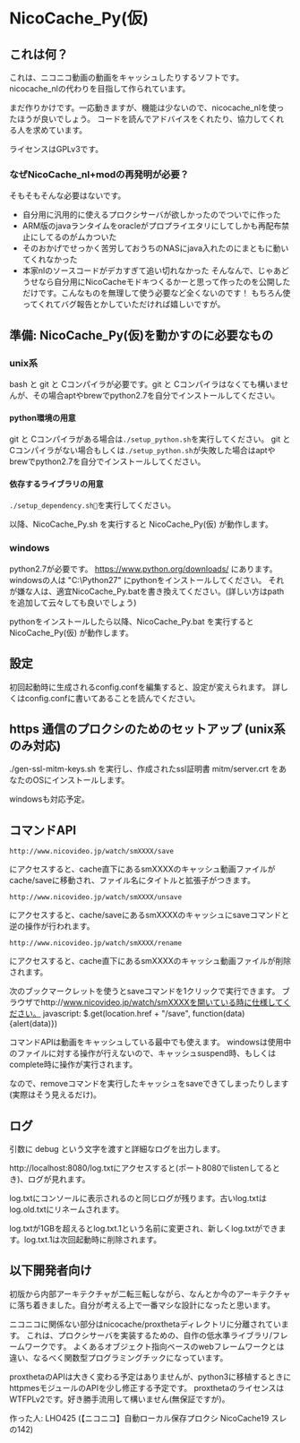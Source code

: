 # NicoCache_Py(仮)

## これは何？

これは、ニコニコ動画の動画をキャッシュしたりするソフトです。
nicocache_nlの代わりを目指して作られています。

まだ作りかけです。一応動きますが、機能は少ないので、nicocache_nlを使ったほうが良いでしょう。
コードを読んでアドバイスをくれたり、協力してくれる人を求めています。

ライセンスはGPLv3です。

### なぜNicoCache_nl+modの再発明が必要？

そもそもそんな必要はないです。
 - 自分用に汎用的に使えるプロクシサーバが欲しかったのでついでに作った
 - ARM版のjavaランタイムをoracleがプロプライエタリにしてしかも再配布禁止にしてるのがムカついた
 - そのおかげでせっかく苦労しておうちのNASにjava入れたのにまともに動いてくれなかった
 - 本家nlのソースコードがデカすぎて追い切れなかった
そんなんで、じゃあどうせなら自分用にNicoCacheモドキつくるかーと思って作ったのを公開しただけです。こんなものを無理して使う必要など全くないのです！
もちろん使ってくれてバグ報告とかしていただければ嬉しいですが。

## 準備: NicoCache_Py(仮)を動かすのに必要なもの

### unix系
bash と git と Cコンパイラが必要です。git と Cコンパイラはなくても構いませんが、その場合aptやbrewでpython2.7を自分でインストールしてください。
#### python環境の用意
git と Cコンパイラがある場合は`./setup_python.sh`を実行してください。
git と Cコンパイラがない場合もしくは`./setup_python.sh`が失敗した場合はaptやbrewでpython2.7を自分でインストールしてください。
#### 依存するライブラリの用意
`./setup_dependency.sh`を実行してください。

以降、NicoCache_Py.sh を実行すると NicoCache_Py(仮) が動作します。

### windows
python2.7が必要です。
https://www.python.org/downloads/ にあります。
windowsの人は "C:\Python27" にpythonをインストールしてください。
それが嫌な人は、適宜NicoCache_Py.batを書き換えてください。(詳しい方はpathを追加して云々しても良いでしょう)

pythonをインストールしたら以降、NicoCache_Py.bat を実行すると NicoCache_Py(仮) が動作します。


## 設定

初回起動時に生成されるconfig.confを編集すると、設定が変えられます。
詳しくはconfig.confに書いてあることを読んでください。

## https 通信のプロクシのためのセットアップ (unix系のみ対応)
./gen-ssl-mitm-keys.sh を実行し、作成されたssl証明書 mitm/server.crt をあなたのOSにインストールします。

windowsも対応予定。

## コマンドAPI
    http://www.nicovideo.jp/watch/smXXXX/save
にアクセスすると、cache直下にあるsmXXXXのキャッシュ動画ファイルがcache/saveに移動され、ファイル名にタイトルと拡張子がつきます。

    http://www.nicovideo.jp/watch/smXXXX/unsave
にアクセスすると、cache/saveにあるsmXXXXのキャッシュにsaveコマンドと逆の操作が行われます。

    http://www.nicovideo.jp/watch/smXXXX/rename
にアクセスすると、cache直下にあるsmXXXXのキャッシュ動画ファイルが削除されます。


次のブックマークレットを使うとsaveコマンドを1クリックで実行できます。
ブラウザでhttp://www.nicovideo.jp/watch/smXXXXを開いている時に仕様してください。
javascript: $.get(location.href + "/save", function(data){alert(data)})

コマンドAPIは動画をキャッシュしている最中でも使えます。
windowsは使用中のファイルに対する操作が行えないので、キャッシュsuspend時、もしくはcomplete時に操作が実行されます。

なので、removeコマンドを実行したキャッシュをsaveできてしまったりします(実際はそう見えるだけ)。



## ログ

引数に debug という文字を渡すと詳細なログを出力します。

http://localhost:8080/log.txtにアクセスすると(ポート8080でlistenしてるとき)、ログが見れます。

log.txtにコンソールに表示されるのと同じログが残ります。古いlog.txtはlog.old.txtにリネームされます。

log.txtが1GBを超えるとlog.txt.1という名前に変更され、新しくlog.txtができます。log.txt.1は次回起動時に削除されます。


## 以下開発者向け
初版から内部アーキテクチャが二転三転しながら、なんとか今のアーキテクチャに落ち着きました。自分が考える上で一番マシな設計になったと思います。

ニコニコに関係ない部分はnicocache/proxthetaディレクトリに分離されています。
これは、プロクシサーバを実装するための、自作の低水準ライブラリ/フレームワークです。
よくあるオブジェクト指向ベースのwebフレームワークとは違い、なるべく関数型プログラミングチックになっています。

proxthetaのAPIは大きく変わる予定はありませんが、python3に移植するときにhttpmesモジュールのAPIを少し修正する予定です。
proxthetaのライセンスはWTFPLv2です。好き勝手流用して構いません(無保証ですが)。


作った人: LHO425 (【ニコニコ】自動ローカル保存プロクシ NicoCache19 スレの142)
